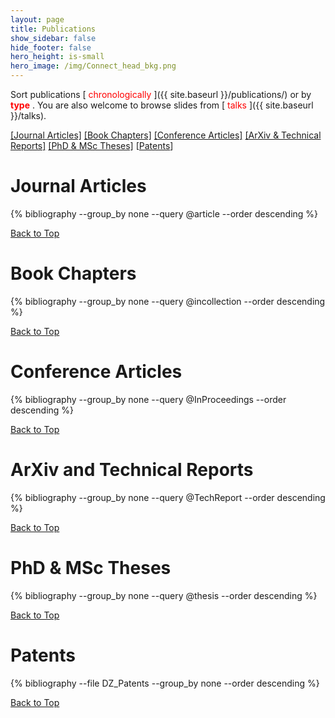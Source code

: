 ```yaml
---
layout: page
title: Publications
show_sidebar: false
hide_footer: false
hero_height: is-small
hero_image: /img/Connect_head_bkg.png 
---
```


<style>
.csl-block {
    font-size: 16px;
}
.csl-title, .csl-author, .csl-event, .csl-editor, .csl-venue {
    display: block;
    position: relative;
    font-size: 16px;
}

.csl-title b {
    font-weight: 600;
}

.csl-content {
    display: inline-block;
    vertical-align: top;
    padding-left: 20px;
}

.bibliography {
   list-style-type: none;
}
</style>

 <div id="Top"></div>

Sort publications [<span style="color:red">
chronologically
</span>]({{ site.baseurl }}/publications/) or by <span style="color:red">
<b>type</b>
</span>. You are also welcome to browse slides from [<span style="color:red">
talks
</span>]({{ site.baseurl }}/talks).

<!-- You are also welcome to browse slides from [<span style="color:red">talks</span>]({{ site.baseurl }}/talks). -->


[[Journal Articles]](#Journal-Articles) [[Book Chapters]](#Book-Chapters) [[Conference Articles]](#Conference-Articles) [[ArXiv & Technical Reports]](#Technical-Reports) [[PhD & MSc Theses]](#Theses) [[Patents](#Patents)]

# Journal Articles
<div id="Journal-Articles" style="padding-top: 150px; margin-top: -150px;"></div>
{% bibliography --group_by none --query @article --order descending %}

[Back to Top](#Top)

# Book Chapters
<div id="Book-Chapters" style="padding-top: 150px; margin-top: -150px;"></div>
{% bibliography --group_by none --query @incollection --order descending %}

[Back to Top](#Top)

# Conference Articles
<div id="Conference-Articles" style="padding-top: 150px; margin-top: -150px;"></div>
{% bibliography --group_by none --query @InProceedings --order descending %}

[Back to Top](#Top)

# ArXiv and Technical Reports
<div id="Technical-Reports" style="padding-top: 150px; margin-top: -150px;"></div>
{% bibliography --group_by none --query @TechReport --order descending %}

[Back to Top](#Top)

# PhD & MSc Theses
<div id="Theses" style="padding-top: 150px; margin-top: -150px;"></div>
{% bibliography --group_by none --query @thesis --order descending %}

[Back to Top](#Top)

<!--# Master's Theses
<div id="Master-Theses"></div>
{% bibliography --group_by none --query @mastersthesis --order descending %}-->

# Patents
<div id="Patents" style="padding-top: 150px; margin-top: -150px;"></div>
{% bibliography --file DZ_Patents  --group_by none  --order descending %}

[Back to Top](#Top)

